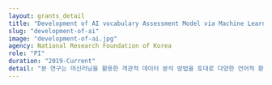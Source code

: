 ```yaml
---
layout: grants_detail
title: "Development of AI vocabulary Assessment Model via Machine Learning"
slug: "development-of-ai"
image: "development-of-ai.jpg"
agency: National Research Foundation of Korea
role: "PI"
duration: "2019-Current"
detail: "본 연구는 머신러닝을 활용한 객관적 데이터 분석 방법을 토대로 다양한 언어적 환경에 노출된 아동을 위한 인공지능형 어휘 발달 평가 모델을 개발하는 것을 목표로 한다. 이와 같은 목표를 실현하기 위하여 다양한 언어적 환경에 노출된 아동의 방대한 어휘 데이터를 수집 및 분석하고 적용 가능성을 검증, 이에 따른 연구 성과를 대중 및 연구자들과 공유하고자 한다."
---
```


